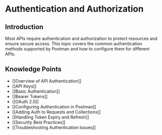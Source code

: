 # Authentication and Authorization

## Introduction
Most APIs require authentication and authorization to protect resources and ensure secure access. This topic covers the common authentication methods supported by Postman and how to configure them for different APIs.

## Knowledge Points

- [[Overview of API Authentication]]
- [[API Keys]]
- [[Basic Authentication]]
- [[Bearer Tokens]]
- [[OAuth 2.0]]
- [[Configuring Authentication in Postman]]
- [[Adding Auth to Requests and Collections]]
- [[Handling Token Expiry and Refresh]]
- [[Security Best Practices]]
- [[Troubleshooting Authentication Issues]] 